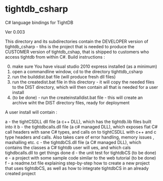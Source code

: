 tightdb_csharp
=============

C# language bindings for TightDB

Ver 0.003

This directory and its subdirectories contain the DEVELOPER version of tightdb_csharp - tihs is the project that is needed to
produce the CUSTOMER version of tightdb_cshap, that is shipped to customers who access tightdb from within C#.
Build instructions :

0) make sure You have visual studio 2010 express installed (as a minimum)
1) open a commandline window, cd to the directory tighttdb_csharp
2) run the builddist.bat file (will produce fresh dll files)
3) run the createdist.bat file in this directory - it will copy the needed files to the DIST directory, which will then contain all that
is needed for a user install
4) (to be done) - run the createinstalldist.bat file  - this will create an archive wiht the DIST directory files, ready for deployment


A user install will contain :


a - the tightCSDLL dll file (a c++ DLL), which has the tightdb.lib files built into it
b - the tightdbcalls.dll file (a c# managed DLL), which exposes flat C# call headers with sane C# types, and calls on to tightCSDLL with c++ and c type headers and calls. Also takes care of error handling, memory issues , mashalling etc.
c - the tightdbCS.dll file (a C# managed DLL), which contains the classes a C# tightdb user will ues, and which cals tighdbcalls.dll to get things done
d - the unit test for tightdbCS (to be done)
e - a project with some sample code similar to the web tutorial (to be done)
f - a readme.txt file explaining step-by-step how to create a new project that uses tightdbCS, as well as how to integrate tightdbCS in an already created project
